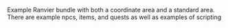 Example Ranvier bundle with both a coordinate area and a standard area. There are example npcs, items, and quests as well as examples of scripting
